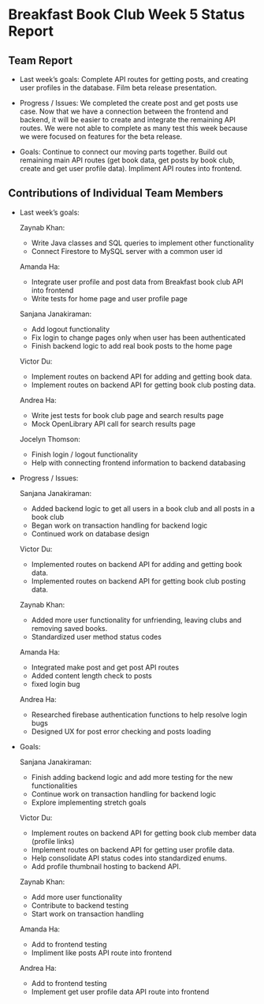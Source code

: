# Breakfast Book Club Week 5 Status Report
## Team Report
- Last week’s goals: Complete API routes for getting posts, and creating user profiles in the database. Film beta release presentation.

- Progress / Issues: We completed the create post and get posts use case. Now that we have a connection between the frontend and backend, it will be easier to create and integrate the remaining API routes. We were not able to complete as many test this week because we were focused on features for the beta release.

- Goals: Continue to connect our moving parts together. Build out remaining main API routes (get book data, get posts by book club, create and get user profile data). Impliment API routes into frontend.

## Contributions of Individual Team Members
- Last week’s goals:
  
    Zaynab Khan:
  - Write Java classes and SQL queries to implement other functionality
  - Connect Firestore to MySQL server with a common user id
  
  Amanda Ha:
  - Integrate user profile and post data from Breakfast book club API into frontend
  - Write tests for home page and user profile page

  Sanjana Janakiraman:
  - Add logout functionality
  - Fix login to change pages only when user has been authenticated
  - Finish backend logic to add real book posts to the home page

  Victor Du:
  - Implement routes on backend API for adding and getting book data.
  - Implement routes on backend API for getting book club posting data.

  Andrea Ha:
  - Write jest tests for book club page and search results page
  - Mock OpenLibrary API call for search results page

  Jocelyn Thomson:
  - Finish login / logout functionality
  - Help with connecting frontend information to backend databasing 

- Progress / Issues:

  Sanjana Janakiraman:
  - Added backend logic to get all users in a book club and all posts in a book club
  - Began work on transaction handling for backend logic
  - Continued work on database design
  
  Victor Du:
  - Implemented routes on backend API for adding and getting book data.
  - Implemented routes on backend API for getting book club posting data.

  Zaynab Khan:
  - Added more user functionality for unfriending, leaving clubs and removing saved books.
  - Standardized user method status codes

  Amanda Ha:
  - Integrated make post and get post API routes
  - Added content length check to posts
  - fixed login bug

  Andrea Ha:
  - Researched firebase authentication functions to help resolve login bugs
  - Designed UX for post error checking and posts loading


- Goals:

  Sanjana Janakiraman:
  - Finish adding backend logic and add more testing for the new functionalities
  - Continue work on transaction handling for backend logic
  - Explore implementing stretch goals

  Victor Du:
  - Implement routes on backend API for getting book club member data (profile links)
  - Implement routes on backend API for getting user profile data.
  - Help consolidate API status codes into standardized enums.
  - Add profile thumbnail hosting to backend API.

  Zaynab Khan:
  - Add more user functionality
  - Contribute to backend testing
  - Start work on transaction handling

  Amanda Ha:
  - Add to frontend testing
  - Impliment like posts API route into frontend 
  
  Andrea Ha:
  - Add to frontend testing
  - Implement get user profile data API route into frontend

